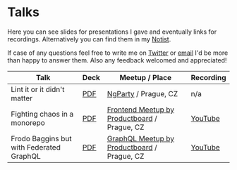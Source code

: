 # Talks

Here you can see slides for presentations I gave and eventually links for recordings. Alternatively you can find them in my [Notist](https://noti.st/jukben).

If case of any questions feel free to write me on [Twitter](https://twitter.com/jukben) or [email](mailto:jukben@gmail.com) I'd be more than happy to answer them. Also any feedback welcomed and appreciated!

| Talk                                     | Deck                                                                                                                                            | Meetup / Place                                                                       | Recording                               |
| ---------------------------------------- | ----------------------------------------------------------------------------------------------------------------------------------------------- | ------------------------------------------------------------------------------------ | --------------------------------------- |
| Lint it or it didn't matter              | [PDF](https://github.com/jukben/talks/blob/master/13-2-2019__ngParty%E2%80%93XXIV/lint-it-or-it-didnt-matter.pdf)                               | [NgParty](https://www.ngparty.cz/) / Prague, CZ                                      | n/a                                     |
| Fighting chaos in a monorepo             | [PDF](https://github.com/jukben/talks/blob/master/15-9-2021__Productboards%E2%80%93Frontend-Meetup/fighting-chaos-in-monorepo.pdf)              | [Frontend Meetup by Productboard](https://www.productboard.com/events/) / Prague, CZ | [YouTube](https://youtu.be/qjcwXQCxQb4) |
| Frodo Baggins but with Federated GraphQL | [PDF](https://github.com/jukben/talks/blob/master/22-6-2022__Productboards%E2%80%93GraphQL-Meetup/frodo-baggins-but-with-federated-graphql.pdf) | [GraphQL Meetup by Productboard](https://www.productboard.com/events/) / Prague, CZ  | [YouTube](https://youtu.be/2pNw4dKxFrk) |
